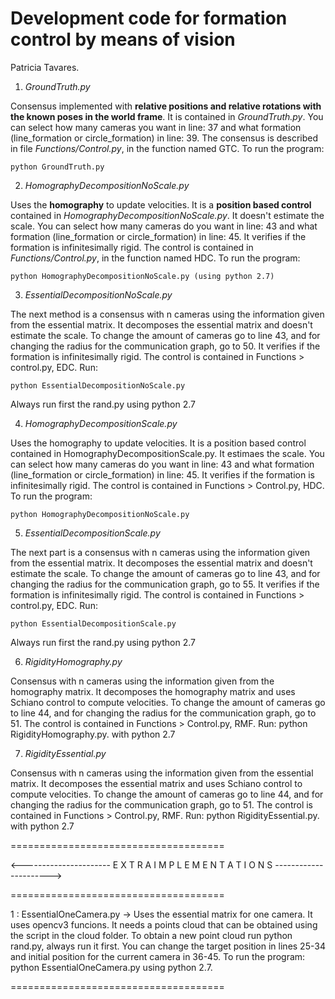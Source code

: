 Development code for formation control by means of vision
=====================================
Patricia Tavares.


1. *GroundTruth.py*

Consensus implemented with **relative positions and relative rotations with the known poses in the world frame**. It is contained in *GroundTruth.py*. You can select how many cameras you want in line: 37 and what formation (line_formation or circle_formation) in line: 39. The consensus is described in file *Functions/Control.py*, in the function named GTC. 
To run the program: 

```console
python GroundTruth.py
```

2. *HomographyDecompositionNoScale.py*

Uses the **homography** to update velocities. It is a **position based control** contained in *HomographyDecompositionNoScale.py*. It doesn't estimate the scale. You can select how many cameras do you want in line: 43 and what formation (line_formation or circle_formation) in line: 45. It verifies if the formation is infinitesimally rigid. The control is contained in *Functions/Control.py*, in the function named HDC. To run the program: 

```console
python HomographyDecompositionNoScale.py (using python 2.7)
```

3. *EssentialDecompositionNoScale.py* 

The next method is a consensus with n cameras using the information given from the essential matrix. It decomposes the essential matrix and doesn't estimate the scale. To change the amount of cameras go to line 43, and for changing the radius for the communication graph, go to 50. It verifies if the formation is infinitesimally rigid. The control is contained in Functions > control.py, EDC. Run: 

```console
python EssentialDecompositionNoScale.py 
```

Always run first the rand.py using python 2.7


4. *HomographyDecompositionScale.py* 

Uses the homography to update velocities. It is a position based control contained in HomographyDecompositionScale.py. It estimaes the scale. You can select how many cameras do you want in line: 43 and what formation (line_formation or circle_formation) in line: 45. It verifies if the formation is infinitesimally rigid. The control is contained in Functions > Control.py, HDC. To run the program: 

```console
python HomographyDecompositionNoScale.py
```

5. *EssentialDecompositionScale.py* 

The next part is a consensus with n cameras using the information given from the essential matrix. It decomposes the essential matrix and doesn't estimate the scale. To change the amount of cameras go to line 43, and for changing the radius for the communication graph, go to 55. It verifies if the formation is infinitesimally rigid. The control is contained in Functions > control.py, EDC. Run: 

```console
python EssentialDecompositionScale.py 
```
Always run first the rand.py using python 2.7


6. *RigidityHomography.py* 

Consensus with n cameras using the information given from the homography matrix. It decomposes the homography matrix and uses Schiano control to compute velocities. To change the amount of cameras go to line 44, and for changing the radius for the communication graph, go to 51. The control is contained in Functions > Control.py, RMF. Run: python RigidityHomography.py. with python 2.7

7. *RigidityEssential.py* 

Consensus with n cameras using the information given from the essential matrix. It decomposes the essential matrix and uses Schiano control to compute velocities. To change the amount of cameras go to line 44, and for changing the radius for the communication graph, go to 51. The control is contained in Functions > Control.py, RMF. Run: python RigidityEssential.py. with python 2.7

=====================================

<---------------------- E X T R A   I M P L E M E N T A T I O N S ---------------------->

=====================================

1 : EssentialOneCamera.py
-> Uses the essential matrix for one camera. It uses opencv3 funcions. It needs a points cloud that can be obtained using the script in the cloud folder. To obtain a new point cloud run python rand.py, always run it first. You can change the target position in lines 25-34 and initial position for the current camera in 36-45. To run the program: python EssentialOneCamera.py using python 2.7.

=====================================
